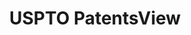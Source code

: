 ---
layout: default
bigquery: https://console.cloud.google.com/bigquery?p=patents-public-data&d=patentsview&page=dataset
citation: Attribution should be given to PatentsView for use, distribution, or derivative
  works.
code: https://github.com/CSSIP-AIR/PatentsView-Code-Snippets/
contributors: USPTO
cost: None
description: 'PatentsView includes US patent data including raw data (summaries, applications,
  pregrant applications), disambugations of inventors and assignees, and inventor
  gender estimates.  Also foreign priority data, # of figures and sheets, and government
  interest statements.'
documentation: https://patentsview.org/query/builder-faqs
last_edit: Mon, 04 Apr 2022 19:02:57 GMT
location: https://patentsview.org/
maintained_by: USPTO
record_creation_timestamp: 12/2/2020 17:20:46
schema_fields: '[''disamb_inventor_id_20181127'', ''doc_type'', ''disamb_assignee_id_20200331'',
  ''inventor_id'', ''deceased'', ''reldocno'', ''name'', ''disamb_assignee_id_20200630'',
  ''location_id'', ''main_group'', ''term_disclaimer'', ''country'', ''state'', ''citation_id'',
  ''subcategory_id'', ''term_extension'', ''doctype'', ''disamb_inventor_id_20170307'',
  ''_371_date'', ''lawyer_id'', ''disamb_inventor_id_20191231'', ''disamb_inventor_id_20190312'',
  ''lapse_of_patent'', ''application_id'', ''f102_date'', ''field_id'', ''type'',
  ''level_two'', ''action_date'', ''group_id'', ''disamb_inventor_id_20191008'', ''latin_name'',
  ''length'', ''number'', ''name_first'', ''text'', ''latitude'', ''classification_status'',
  ''publication_number'', ''applicant_type'', ''organization'', ''role'', ''term_grant'',
  ''section'', ''rawlocation_id'', ''assignee_id'', ''subgroup'', ''male_flag'', ''city'',
  ''rel_id'', ''ipc_class'', ''contract_award_number'', ''disamb_inventor_id_20171226'',
  ''status'', ''disamb_assignee_id_20200929'', ''group'', ''relkind'', ''rawassignee_id'',
  ''county'', ''subgroup_id'', ''county_fips'', ''organization_id'', ''category'',
  ''disamb_assignee_id_20181127'', ''classification_level'', ''rawinventor_id'', ''num_sheets'',
  ''male'', ''lname'', ''sector_title'', ''disamb_assignee_id_20191008'', ''date'',
  ''attribution_status'', ''mainclass_id'', ''disamb_assignee_id_20191231'', ''disamb_inventor_id_20201229'',
  ''subsection_id'', ''disamb_inventor_id_20200630'', ''latlong'', ''state_fips'',
  ''patent_id'', ''exemplary'', ''ipc_version_indicator'', ''title'', ''section_id'',
  ''gi_statement'', ''kind'', ''filename'', ''level_one'', ''country_transformed'',
  ''sequence'', ''disamb_inventor_id_20170808'', ''classification_value'', ''classification_data_source'',
  ''dependent'', ''uuid'', ''disamb_inventor_id_20200331'', ''category_id'', ''num_figures'',
  ''disamb_assignee_id_20190312'', ''disamb_inventor_id_20180528'', ''num'', ''designation'',
  ''id'', ''disamb_inventor_id_20171003'', ''symbol_position'', ''num_claims'', ''subclass'',
  ''disamb_inventor_id_20200929'', ''disclaimer_date'', ''disamb_assignee_id_20190820'',
  ''longitude'', ''level_three'', ''series_code'', ''withdrawn'', ''disamb_inventor_id_20190820'',
  ''variety'', ''_102_date'', ''field_title'', ''abstract'', ''f371_date'', ''subclass_id'',
  ''rule_47'', ''name_last'', ''fname'']'
shortname: patentsview
tags:
- disambiguation
- United States
- gender
terms_of_use: Creative Commons Attribution 4.0 International License.
timeframe: 1963-1999
title: USPTO PatentsView
uuid: cf1780b1-e265-4e49-8d1d-83b9cfe0fd9a
---